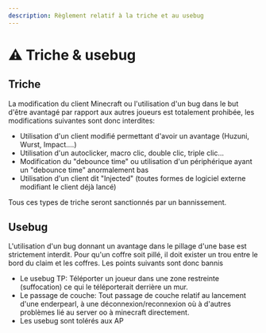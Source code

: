 ```yaml
---
description: Règlement relatif à la triche et au usebug
---
```


# ⚠️ Triche & usebug

## Triche

La modification du client Minecraft ou l'utilisation d'un bug dans le but d'être avantagé par rapport aux autres joueurs est totalement prohibée, les modifications suivantes sont donc interdites:

* Utilisation d'un client modifié permettant d'avoir un avantage (Huzuni, Wurst, Impact....)
* Utilisation d'un autoclicker, macro clic, double clic, triple clic...
* Modification du "debounce time" ou utilisation d'un périphérique ayant un "debounce time" anormalement bas
* Utilisation d'un client dit "Injected" (toutes formes de logiciel externe modifiant le client déjà lancé)

&#x20;

Tous ces types de triche seront sanctionnés par un bannissement.

## Usebug

L'utilisation d'un bug donnant un avantage dans le pillage d'une base est strictement interdit. Pour qu'un coffre soit pillé, il doit exister un trou entre le bord du claim et les coffres. Les points suivants sont donc bannis

* Le usebug TP: Téléporter un joueur dans une zone restreinte (suffocation) ce qui le téléporterait derrière un mur.
* Le passage de couche: Tout passage de couche relatif au lancement d'une enderpearl, à une déconnexion/reconnexion où à d'autres problèmes lié au server oo à minecraft directement.
* Les usebug sont tolérés aux AP

&#x20;
